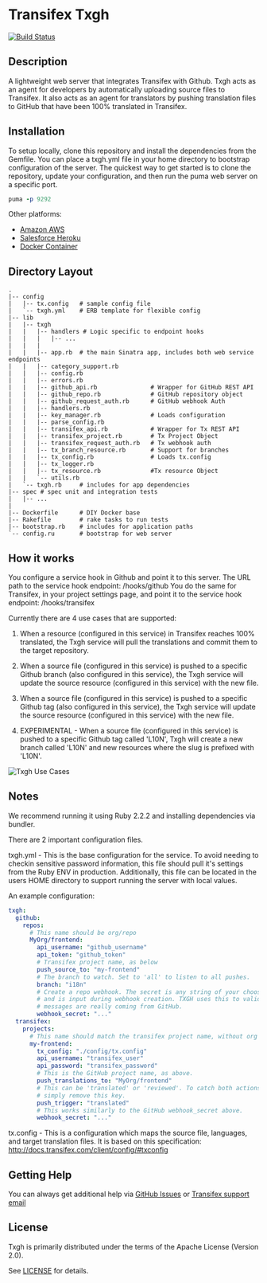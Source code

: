 Transifex Txgh
====

[![Build Status](https://travis-ci.org/transifex/txgh.svg?branch=devel)](https://travis-ci.org/transifex/txgh)

Description
---
A lightweight web server that integrates Transifex with Github.  Txgh acts as an agent for developers by automatically uploading source files to Transifex.  It also acts as an agent for translators by pushing translation files to GitHub that have been 100% translated in Transifex.

Installation
---
To setup locally, clone this repository and install the dependencies from the Gemfile. You can place a txgh.yml file in your home directory to bootstrap configuration of the server.  The quickest way to get started is to clone the repository, update your configuration, and then run the puma web server on a specific port.
```ruby
puma -p 9292
```

Other platforms:

- [Amazon AWS](https://github.com/transifex/txgh/blob/devel/docs/aws.md)
- [Salesforce Heroku](https://github.com/transifex/txgh/blob/devel/docs/heroku.md)
- [Docker Container](https://github.com/transifex/txgh/blob/devel/docs/docker.md)

Directory Layout
---
```
.
|-- config
|   |-- tx.config   # sample config file
|   `-- txgh.yml    # ERB template for flexible config
|-- lib
|   |-- txgh
|   |   |-- handlers # Logic specific to endpoint hooks
|   |   |   |-- ...
|   |   |
|   |   |-- app.rb  # the main Sinatra app, includes both web service endpoints
|   |   |-- category_support.rb
|   |   |-- config.rb
|   |   |-- errors.rb
|   |   |-- github_api.rb               # Wrapper for GitHub REST API
|   |   |-- github_repo.rb              # GitHub repository object
|   |   |-- github_request_auth.rb      # GitHub webhook Auth
|   |   |-- handlers.rb
|   |   |-- key_manager.rb              # Loads configuration
|   |   |-- parse_config.rb
|   |   |-- transifex_api.rb            # Wrapper for Tx REST API
|   |   |-- transifex_project.rb        # Tx Project Object
|   |   |-- transifex_request_auth.rb   # Tx webhook auth
|   |   |-- tx_branch_resource.rb       # Support for branches
|   |   |-- tx_config.rb                # Loads tx.config
|   |   |-- tx_logger.rb
|   |   |-- tx_resource.rb              #Tx resource Object
|   |   `-- utils.rb
|   `-- txgh.rb     # includes for app dependencies
|-- spec # spec unit and integration tests
|   |-- ...
|
|-- Dockerfile      # DIY Docker base
|-- Rakefile        # rake tasks to run tests
|-- bootstrap.rb    # includes for application paths
`-- config.ru       # bootstrap for web server
```


How it works
---

You configure a service hook in Github and point it to this server. The URL path to the service hook endpoint: /hooks/github
You do the same for Transifex, in your project settings page, and point it to the service hook endpoint: /hooks/transifex

Currently there are 4 use cases that are supported:

1) When a resource (configured in this service) in Transifex reaches 100% translated, the Txgh service will pull the translations and commit them to the target repository.

2) When a source file (configured in this service) is pushed to a specific Github branch (also configured in this service), the Txgh service will update the source resource (configured in this service) with the new file.

3) When a source file (configured in this service) is pushed to a specific Github tag (also configured in this service), the Txgh service will update the source resource (configured in this service) with the new file.

4) EXPERIMENTAL - When a source file (configured in this service) is pushed to a specific Github tag called 'L10N', Txgh will create a new branch called 'L10N' and new resources where the slug is prefixed with 'L10N'.

![Txgh Use Cases](https://www.gliffy.com/go/publish/image/9483799/L.png)


Notes
---

We recommend running it using Ruby 2.2.2 and installing dependencies via bundler.

There are 2 important configuration files.

txgh.yml - This is the base configuration for the service.  To avoid needing to checkin sensitive password information, this file should pull it's settings from the Ruby ENV in production.  Additionally, this file can be located in the users HOME directory to support running the server with local values.

An example configuration:

```yaml
txgh:
  github:
    repos:
      # This name should be org/repo
      MyOrg/frontend:
        api_username: "github_username"
        api_token: "github_token"
        # Transifex project name, as below
        push_source_to: "my-frontend" 
        # The branch to watch. Set to 'all' to listen to all pushes.
        branch: "i18n"
        # Create a repo webhook. The secret is any string of your choosing,
        # and is input during webhook creation. TXGH uses this to validate
        # messages are really coming from GitHub.
        webhook_secret: "..." 
  transifex:
    projects:
      # This name should match the transifex project name, without org name
      my-frontend:
        tx_config: "./config/tx.config"
        api_username: "transifex_user"
        api_password: "transifex_password"
        # This is the GitHub project name, as above.
        push_translations_to: "MyOrg/frontend" 
        # This can be 'translated' or 'reviewed'. To catch both actions,
        # simply remove this key.
        push_trigger: "translated"
        # This works similarly to the GitHub webhook_secret above.
        webhook_secret: "..."
```


tx.config - This is a configuration which maps the source file, languages, and target translation files.  It is based on this specification: http://docs.transifex.com/client/config/#txconfig

Getting Help
---
You can always get additional help via [GitHub Issues](https://github.com/transifex/txgh/issues) or [Transifex support email](support@transifex.com)

License
---
Txgh is primarily distributed under the terms of the Apache License (Version 2.0).

See [LICENSE](https://github.com/transifex/txgh/blob/master/LICENSE) for details.



